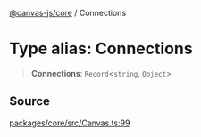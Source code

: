 [@canvas-js/core](../index.md) / Connections

# Type alias: Connections

> **Connections**: `Record`\<`string`, `Object`\>

## Source

[packages/core/src/Canvas.ts:99](https://github.com/canvasxyz/canvas/blob/9c725016/packages/core/src/Canvas.ts#L99)
